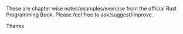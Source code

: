 These are chapter wise notes/examples/exercise from the official Rust Programming Book.
Please feel free to ask/suggest/improve.

Thanks 
